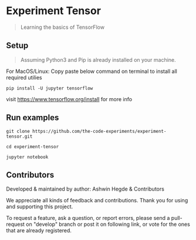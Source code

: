 # Experiment Tensor

> Learning the basics of TensorFlow

## Setup

> Assuming Python3 and Pip is already installed on your machine.

For MacOS/Linux: Copy paste below command on terminal to install all required utilies
```
pip install -U jupyter tensorflow
```

visit https://www.tensorflow.org/install for more info

## Run examples

```
git clone https://github.com/the-code-experiments/experiment-tensor.git

cd experiment-tensor

jupyter notebook
```

## Contributors

Developed & maintained by author: Ashwin Hegde & Contributors

We appreciate all kinds of feedback and contributions. Thank you for using and supporting this project.

To request a feature, ask a question, or report errors, please send a pull-request on "develop" branch or post it on following link, or vote for the ones that are already registered.
